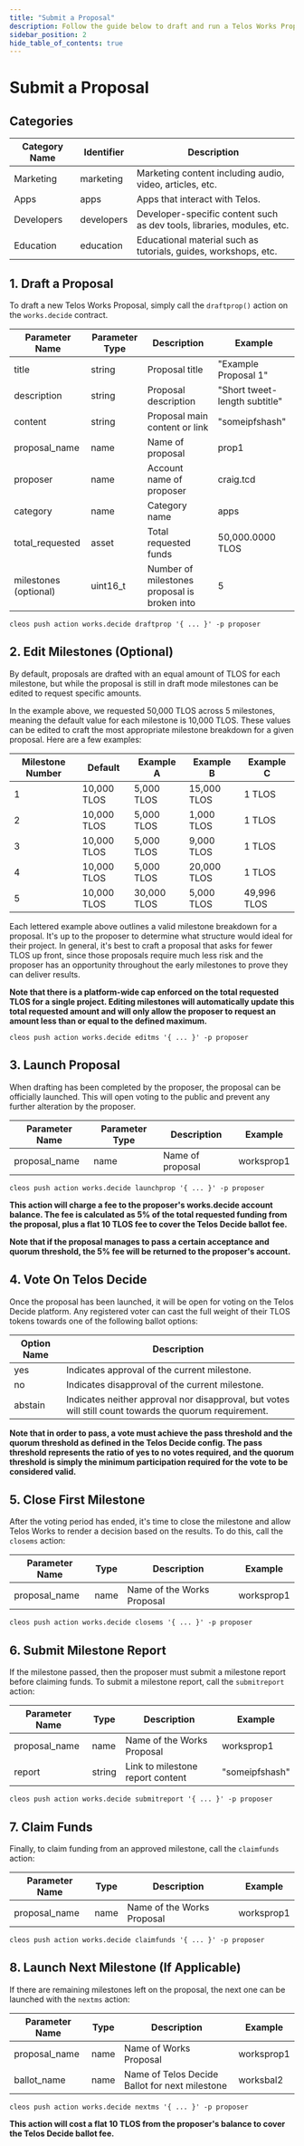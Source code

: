 ```yaml
---
title: "Submit a Proposal"
description: Follow the guide below to draft and run a Telos Works Proposal
sidebar_position: 2
hide_table_of_contents: true
---
```


# Submit a Proposal

## Categories

| Category Name | Identifier | Description                                                            |
| ------------- | ---------- | ---------------------------------------------------------------------- |
| Marketing     | marketing  | Marketing content including audio, video, articles, etc.               |
| Apps          | apps       | Apps that interact with Telos.                                         |
| Developers    | developers | Developer-specific content such as dev tools, libraries, modules, etc. |
| Education     | education  | Educational material such as tutorials, guides, workshops, etc.        |

## 1. Draft a Proposal

To draft a new Telos Works Proposal, simply call the `draftprop()` action on the `works.decide` contract.

| Parameter Name        | Parameter Type | Description                                  | Example                       |
| --------------------- | -------------- | -------------------------------------------- | ----------------------------- |
| title                 | string         | Proposal title                               | "Example Proposal 1"          |
| description           | string         | Proposal description                         | "Short tweet-length subtitle" |
| content               | string         | Proposal main content or link                | "someipfshash"                |
| proposal\_name        | name           | Name of proposal                             | prop1                         |
| proposer              | name           | Account name of proposer                     | craig.tcd                     |
| category              | name           | Category name                                | apps                          |
| total\_requested      | asset          | Total requested funds                        | 50,000.0000 TLOS              |
| milestones (optional) | uint16\_t      | Number of milestones proposal is broken into | 5                             |

```
cleos push action works.decide draftprop '{ ... }' -p proposer
```

## 2. Edit Milestones (Optional)

By default, proposals are drafted with an equal amount of TLOS for each milestone, but while the proposal is still in draft mode milestones can be edited to request specific amounts.

In the example above, we requested 50,000 TLOS across 5 milestones, meaning the default value for each milestone is 10,000 TLOS. These values can be edited to craft the most appropriate milestone breakdown for a given proposal. Here are a few examples:

| Milestone Number | Default     | Example A   | Example B   | Example C   |
| ---------------- | ----------- | ----------- | ----------- | ----------- |
| 1                | 10,000 TLOS | 5,000 TLOS  | 15,000 TLOS | 1 TLOS      |
| 2                | 10,000 TLOS | 5,000 TLOS  | 1,000 TLOS  | 1 TLOS      |
| 3                | 10,000 TLOS | 5,000 TLOS  | 9,000 TLOS  | 1 TLOS      |
| 4                | 10,000 TLOS | 5,000 TLOS  | 20,000 TLOS | 1 TLOS      |
| 5                | 10,000 TLOS | 30,000 TLOS | 5,000 TLOS  | 49,996 TLOS |

Each lettered example above outlines a valid milestone breakdown for a proposal. It's up to the proposer to determine what structure would ideal for their project. In general, it's best to craft a proposal that asks for fewer TLOS up front, since those proposals require much less risk and the proposer has an opportunity throughout the early milestones to prove they can deliver results.

__Note that there is a platform-wide cap enforced on the total requested TLOS for a single project. Editing milestones will automatically update this total requested amount and will only allow the proposer to request an amount less than or equal to the defined maximum.__

```
cleos push action works.decide editms '{ ... }' -p proposer
```

## 3. Launch Proposal

When drafting has been completed by the proposer, the proposal can be officially launched. This will open voting to the public and prevent any further alteration by the proposer.

| Parameter Name | Parameter Type | Description      | Example    |
| -------------- | -------------- | ---------------- | ---------- |
| proposal\_name | name           | Name of proposal | worksprop1 |

```
cleos push action works.decide launchprop '{ ... }' -p proposer
```

__This action will charge a fee to the proposer's works.decide account balance. The fee is calculated as 5% of the total requested funding from the proposal, plus a flat 10 TLOS fee to cover the Telos Decide ballot fee.&#x20;__

__Note that if the proposal manages to pass a certain acceptance and quorum threshold, the 5% fee will be returned to the proposer's account.__

## 4. Vote On Telos Decide

Once the proposal has been launched, it will be open for voting on the Telos Decide platform. Any registered voter can cast the full weight of their TLOS tokens towards one of the following ballot options:

| Option Name | Description                                                                                            |
| ----------- | ------------------------------------------------------------------------------------------------------ |
| yes         | Indicates approval of the current milestone.                                                           |
| no          | Indicates disapproval of the current milestone.                                                        |
| abstain     | Indicates neither approval nor disapproval, but votes will still count towards the quorum requirement. |

__Note that in order to pass, a vote must achieve the pass threshold and the quorum threshold as defined in the Telos Decide config. The pass threshold represents the ratio of yes to no votes required, and the quorum threshold is simply the minimum participation required for the vote to be considered valid.__

## 5. Close First Milestone

After the voting period has ended, it's time to close the milestone and allow Telos Works to render a decision based on the results. To do this, call the `closems` action:

| Parameter Name | Type | Description                | Example    |
| -------------- | ---- | -------------------------- | ---------- |
| proposal\_name | name | Name of the Works Proposal | worksprop1 |

```
cleos push action works.decide closems '{ ... }' -p proposer
```

## 6. Submit Milestone Report

If the milestone passed, then the proposer must submit a milestone report before claiming funds. To submit a milestone report, call the `submitreport` action:

| Parameter Name | Type   | Description                      | Example        |
| -------------- | ------ | -------------------------------- | -------------- |
| proposal\_name | name   | Name of the Works Proposal       | worksprop1     |
| report         | string | Link to milestone report content | "someipfshash" |

```
cleos push action works.decide submitreport '{ ... }' -p proposer
```

## 7. Claim Funds

Finally, to claim funding from an approved milestone, call the `claimfunds` action:

| Parameter Name | Type | Description                | Example    |
| -------------- | ---- | -------------------------- | ---------- |
| proposal\_name | name | Name of the Works Proposal | worksprop1 |

```
cleos push action works.decide claimfunds '{ ... }' -p proposer
```

## 8. Launch Next Milestone (If Applicable)

If there are remaining milestones left on the proposal, the next one can be launched with the `nextms` action:

| Parameter Name | Type | Description                                    | Example    |
| -------------- | ---- | ---------------------------------------------- | ---------- |
| proposal\_name | name | Name of Works Proposal                         | worksprop1 |
| ballot\_name   | name | Name of Telos Decide Ballot for next milestone | worksbal2  |

```
cleos push action works.decide nextms '{ ... }' -p proposer
```

__This action will cost a flat 10 TLOS from the proposer's balance to cover the Telos Decide ballot fee.__
